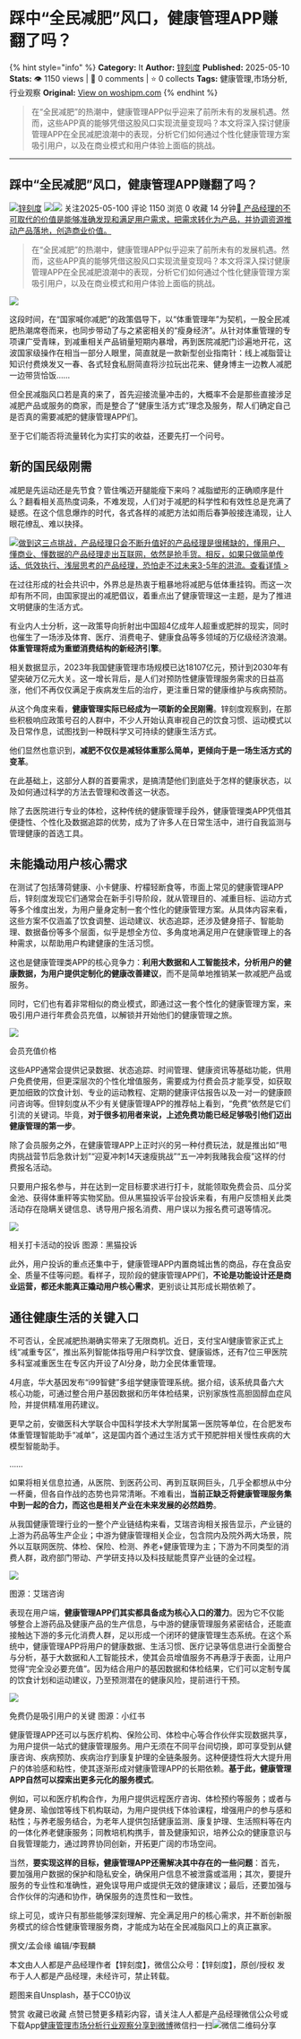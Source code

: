 # 踩中“全民减肥”风口，健康管理APP赚翻了吗？
{% hint style="info" %}
**Category:** It
**Author:** [锌刻度](https://www.woshipm.com/u/1209497)
**Published:** 2025-05-10  
**Stats:** 👁️ 1150 views | 💬 0 comments | ⭐ 0 collects
**Tags:** 健康管理,市场分析,行业观察
**Original:** [View on woshipm.com](https://www.woshipm.com/it/6214728.html)
{% endhint %}
> 在“全民减肥”的热潮中，健康管理APP似乎迎来了前所未有的发展机遇。然而，这些APP真的能够凭借这股风口实现流量变现吗？本文将深入探讨健康管理APP在全民减肥浪潮中的表现，分析它们如何通过个性化健康管理方案吸引用户，以及在商业模式和用户体验上面临的挑战。

---

## 踩中“全民减肥”风口，健康管理APP赚翻了吗？

[![](https://static.woshipm.com/view/woshipm_api_def_20240715095229_7918.png?imageView2/1/w/72/h/72/q/100)](https://www.woshipm.com/u/1209497)[锌刻度](https://www.woshipm.com/u/1209497) ![](https://static.woshipm.com/tag/1122_1@2x.png)![](https://static.woshipm.com/tag/2104_1@2x.png) 关注2025-05-100 评论 1150 浏览 0 收藏 14 分钟[🔗 产品经理的不可取代的价值是能够准确发现和满足用户需求，把需求转化为产品，并协调资源推动产品落地，创造商业价值。](https://ke.qidianla.com/courses/90pm)

> 在“全民减肥”的热潮中，健康管理APP似乎迎来了前所未有的发展机遇。然而，这些APP真的能够凭借这股风口实现流量变现吗？本文将深入探讨健康管理APP在全民减肥浪潮中的表现，分析它们如何通过个性化健康管理方案吸引用户，以及在商业模式和用户体验上面临的挑战。

![](https://image.woshipm.com/2023/04/13/582299d2-d9eb-11ed-bd74-00163e0b5ff3.jpg)

这段时间，在“国家喊你减肥”的政策倡导下，以“体重管理年”为契机，一股全民减肥热潮席卷而来，也同步带动了与之紧密相关的“瘦身经济”。从针对体重管理的专项课广受青睐，到减重相关产品销量短期内暴增，再到医院减肥门诊遍地开花，这波国家级操作在相当一部分人眼里，简直就是一款新型创业指南针：线上减脂营让知识付费焕发又一春、各式轻食私厨简直将沙拉玩出花来、健身博主一边教人减肥一边带货恰饭……

但全民减脂风口若是真的来了，首先迎接流量冲击的，大概率不会是那些直接涉足减肥产品或服务的商家，而是整合了“健康生活方式”理念及服务，帮人们确定自己是否真的需要减肥的健康管理APP们。

至于它们能否将流量转化为实打实的收益，还要先打一个问号。

## 新的国民级刚需

减肥是先运动还是先节食？管住嘴迈开腿能瘦下来吗？减脂塑形的正确顺序是什么？翻看相关高热度词条，不难发现，人们对于减肥的科学性和有效性总是充满了疑惑。在这个信息爆炸的时代，各式各样的减肥方法如雨后春笋般接连涌现，让人眼花缭乱、难以抉择。

[![](https://image.woshipm.com/2023/07/27/1788a218-2c7f-11ee-b91f-00163e0b5ff3.png)做到这三点挑战，产品经理只会不断升值好的产品经理是很稀缺的，懂用户、懂商业、懂数据的产品经理走出互联网，依然是抢手货。相反，如果只做简单传话、低效执行、浅层思考的产品经理，恐怕走不过未来3-5年的洪流。查看详情 >](https://ke.qidianla.com/courses/bcpm)

在过往形成的社会共识中，外界总是热衷于粗暴地将减肥与低体重挂钩。而这一次却有所不同，由国家提出的减肥倡议，着重点出了健康管理这一主题，是为了推进文明健康的生活方式。

有业内人士分析，这一政策导向折射出中国超4亿成年人超重或肥胖的现实，同时也催生了一场涉及体育、医疗、消费电子、健康食品等多领域的万亿级经济浪潮。**体重管理将成为重塑消费结构的新经济引擎**。

相关数据显示，2023年我国健康管理市场规模已达18107亿元，预计到2030年有望突破万亿元大关。这一增长背后，是人们对预防性健康管理服务需求的日益高涨，他们不再仅仅满足于疾病发生后的治疗，更注重日常的健康维护与疾病预防。

从这个角度来看，**健康管理实际已经成为一项新的全民刚需**。锌刻度观察到，在那些积极响应政策号召的人群中，不少人开始认真审视自己的饮食习惯、运动模式以及日常作息，试图找到一种既科学又可持续的健康生活方式。

他们显然也意识到，**减肥不仅仅是减轻体重那么简单，更倾向于是一场生活方式的变革**。

在此基础上，这部分人群的首要需求，是搞清楚他们到底处于怎样的健康状态，以及如何通过科学的方法去管理和改善这一状态。

除了去医院进行专业的体检，这种传统的健康管理手段外，健康管理类APP凭借其便捷性、个性化及数据追踪的优势，成为了许多人在日常生活中，进行自我监测与管理健康的首选工具。

## 未能撬动用户核心需求

在测试了包括薄荷健康、小卡健康、柠檬轻断食等，市面上常见的健康管理APP后，锌刻度发现它们通常会在新手引导阶段，就从管理目的、减重目标、运动方式等多个维度出发，为用户量身定制一套个性化的健康管理方案。从具体内容来看，这些方案不仅涵盖了饮食调整、运动建议、状态追踪，还涉及健身搭子、智能助理、数据备份等多个层面，似乎是想全方位、多角度地满足用户在健康管理上的各种需求，以帮助用户构建健康的生活习惯。

这也是健康管理类APP的核心竞争力：**利用大数据和人工智能技术，分析用户的健康数据，为用户提供定制化的健康改善建议**，而不是简单地推销某一款减肥产品或服务。

同时，它们也有着非常相似的商业模式，即通过这一套个性化的健康管理方案，来吸引用户进行年费会员充值，以解锁并开始他们的健康管理之旅。

![](https://image.woshipm.com/wp-files/2025/05/xuiDOSUjjgBJANcbAeGy.png)

会员充值价格

这些APP通常会提供记录数据、状态追踪、时间管理、健康资讯等基础功能，供用户免费使用，但更深层次的个性化增值服务，需要成为付费会员才能享受，如获取更加细致的饮食计划、专业的运动教程、定期的健康评估报告以及一对一的健康顾问咨询等。但锌刻度从不少有关健康管理APP的推荐帖上看到，“免费”依然是它们引流的关键词。毕竟，**对于很多初用者来说，上述免费功能已经足够吸引他们迈出健康管理的第一步**。

除了会员服务之外，在健康管理APP上正时兴的另一种付费玩法，就是推出如“甩肉挑战营节后急救计划”“迎夏冲刺14天速瘦挑战”“五一冲刺我赌我会瘦”这样的付费报名活动。

只要用户报名参与，并在达到一定目标要求进行打卡，就能领取免费会员、瓜分奖金池、获得体重秤等实物奖励。但从黑猫投诉平台投诉来看，有用户反馈相关此类活动存在隐瞒关键信息、诱导用户报名消费、用户误以为报名费可退等情况。

![](https://image.woshipm.com/wp-files/2025/05/eY3fiT4j03iSRO3T96Gf.png)

相关打卡活动的投诉 图源：黑猫投诉

此外，用户投诉的重点还集中于，健康管理APP内置商城出售的商品，存在食品安全、质量不佳等问题。看样子，现阶段的健康管理APP们，**不论是功能设计还是商业运营，都还未能真正撬动用户核心需求**，更别谈让其形成长期依赖了。

## 通往健康生活的关键入口

不可否认，全民减肥热潮确实带来了无限商机。近日，支付宝AI健康管家正式上线“减重专区”，推出系列智能体指导用户科学饮食、健康锻炼，还有7位三甲医院多科室减重医生在专区内开设了AI分身，助力全民体重管理。

4月底，华大基因发布“i99智健”多组学健康管理系统。据介绍，该系统具备六大核心功能，可通过整合用户基因数据和历年体检结果，识别家族性高胆固醇血症风险，并提供精准用药建议。

更早之前，安徽医科大学联合中国科学技术大学附属第一医院等单位，在合肥发布体重管理智能助手“减单”，这是国内首个通过生活方式干预肥胖相关慢性疾病的大模型智能助手。

……

如果将相关信息拉通，从医院、到医药公司、再到互联网巨头，几乎全都想从中分一杯羹，但各自作战的态势也异常清晰。不难看出，**当前正缺乏将健康管理服务集中到一起的合力，而这也是相关产业在未来发展的必然趋势**。

从我国健康管理行业的一整个产业链结构来看，艾瑞咨询相关报告显示，产业链的上游为药品等生产企业；中游为健康管理相关企业，包含院内及院外两大场景，院外以互联网医院、体检、保险、检测、养老+健康管理为主；下游为不同类型的消费人群，政府部门带动、产学研支持以及科技赋能贯穿产业链的全过程。

![](https://image.woshipm.com/wp-files/2025/05/H1Ymt12DY6q41dA38N9j.png)

图源：艾瑞咨询

表现在用户端，**健康管理APP们其实都具备成为核心入口的潜力**。因为它不仅能够整合上游药品及健康产品的生产信息，与中游的健康管理服务紧密结合，还能直接触达下游的多元化消费人群，足以形成一个闭环的健康管理生态系统。在这个系统中，健康管理APP将用户的健康数据、生活习惯、医疗记录等信息进行全面整合与分析，基于大数据和人工智能技术，使其会员增值服务不再悬浮于表面，让用户觉得“完全没必要充值”。因为结合用户的基因数据和体检结果，它们可以定制专属的饮食计划和运动建议，乃至预测潜在的健康风险，提前进行干预。

![](https://image.woshipm.com/wp-files/2025/05/wBeEOooqlXXvvWIV8aqV.png)

免费仍是吸引用户的关键 图源：小红书

健康管理APP还可以与医疗机构、保险公司、体检中心等合作伙伴实现数据共享，为用户提供一站式的健康管理服务。用户无须在不同平台间切换，即可享受到从健康咨询、疾病预防、疾病治疗到康复护理的全链条服务。这种便捷性将大大提升用户的体验感和粘性，使其逐渐形成对健康管理APP的长期依赖。**基于此，健康管理APP自然可以探索出更多元化的服务模式**。

例如，可以和医疗机构合作，为用户提供远程医疗咨询、体检预约等服务；或者与健身房、瑜伽馆等线下机构联动，为用户提供线下体验课程，增强用户的参与感和粘性；与养老服务结合，为老年人提供包括健康监测、康复护理、生活照料等在内的一体化养老健康服务；同教培机构携手，普及健康知识，培养公众的健康意识与自我管理能力，通过跨界协同创新，开拓更广阔的市场空间。

当然，**要实现这样的目标，健康管理APP还需解决其中存在的一些问题**：首先，要加强用户数据的保护和隐私安全，确保用户信息不被泄露或滥用；其次，要提升服务的专业性和准确性，避免误导用户或提供无效的健康建议；最后，还要加强与合作伙伴的沟通和协作，确保服务的连贯性和一致性。

综上可见，或许只有那些能够深刻理解、完全满足用户的核心需求，并不断创新服务模式的综合性健康管理服务商，才能成为站在全民减脂风口上的真正赢家。

撰文/孟会缘 编辑/李觐麟

本文由人人都是产品经理作者【锌刻度】，微信公众号：【锌刻度】，原创/授权 发布于人人都是产品经理，未经许可，禁止转载。

题图来自Unsplash，基于CC0协议

赞赏 收藏已收藏 点赞已赞更多精彩内容，请关注人人都是产品经理微信公众号或下载App[健康管理](https://www.woshipm.com/tag/%e5%81%a5%e5%ba%b7%e7%ae%a1%e7%90%86)[市场分析](https://www.woshipm.com/tag/%e5%b8%82%e5%9c%ba%e5%88%86%e6%9e%90)[行业观察](https://www.woshipm.com/tag/%e8%a1%8c%e4%b8%9a%e8%a7%82%e5%af%9f)[分享到微博](https://service.weibo.com/share/share.php?appkey=2775287854&title=踩中“全民减肥”风口，健康管理APP赚翻了吗？&url=https://www.woshipm.com/it/6214728.html&pic=https://image.woshipm.com/2023/04/13/582299d2-d9eb-11ed-bd74-00163e0b5ff3.jpg)微信扫一扫![微信二维码](https://api.pwmqr.com/qrcode/create/?url=https://www.woshipm.com/it/6214728.html)分享
